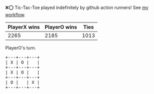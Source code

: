 :x::o: Tic-Tac-Toe played indefinitely by github action runners! See [my workflow](.github/workflows/play.yaml).

|PlayerX wins|PlayerO wins|Ties|
|-|-|-|
|2265|2185|1013|

PlayerO's turn.

<pre>
+---+---+---+
| X | O |   |
+---+---+---+
| X | O |   |
+---+---+---+
| O |   | X |
+---+---+---+
</pre>